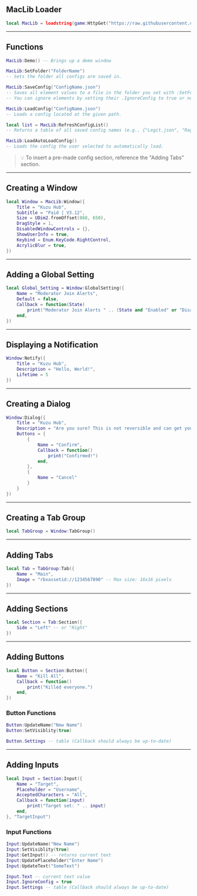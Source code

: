 ## MacLib Loader

```lua
local MacLib = loadstring(game:HttpGet("https://raw.githubusercontent.com/Wuhazua/UI-Libs/main/UI%20Libraries/MacLib/Source"))()
```

---

## Functions

```lua
MacLib:Demo() -- Brings up a demo window

MacLib:SetFolder("FolderName") 
-- Sets the folder all configs are saved in.

MacLib:SaveConfig("ConfigName.json") 
-- Saves all element values to a file in the folder you set with :SetFolder().
-- You can ignore elements by setting their .IgnoreConfig to true or not defining a flag.

MacLib:LoadConfig("ConfigName.json") 
-- Loads a config located at the given path.

local list = MacLib:RefreshConfigList() 
-- Returns a table of all saved config names (e.g., {"Legit.json", "Rage.json"})

MacLib:LoadAutoLoadConfig() 
-- Loads the config the user selected to automatically load.
```

> 💡 To insert a pre-made config section, reference the "Adding Tabs" section.

---

## Creating a Window

```lua
local Window = MacLib:Window({
    Title = "Kuzu Hub",
    Subtitle = "Paid | V3.12",
    Size = UDim2.fromOffset(868, 650),
    DragStyle = 1,
    DisabledWindowControls = {},
    ShowUserInfo = true,
    Keybind = Enum.KeyCode.RightControl,
    AcrylicBlur = true,
})
```

---

## Adding a Global Setting

```lua
local Global_Setting = Window:GlobalSetting({
    Name = "Moderator Join Alerts",
    Default = false,
    Callback = function(State)
        print("Moderator Join Alerts " .. (State and "Enabled" or "Disabled"))
    end,
})
```

---

## Displaying a Notification

```lua
Window:Notify({
    Title = "Kuzu Hub",
    Description = "Hello, World!",
    Lifetime = 5
})
```

---

## Creating a Dialog

```lua
Window:Dialog({
    Title = "Kuzu Hub",
    Description = "Are you sure? This is not reversible and can get you banned in up-to-date servers.",
    Buttons = {
        {
            Name = "Confirm",
            Callback = function()
                print("Confirmed!")
            end,
        },
        {
            Name = "Cancel"
        }
    }
})
```

---

## Creating a Tab Group

```lua
local TabGroup = Window:TabGroup()
```

---

## Adding Tabs

```lua
local Tab = TabGroup:Tab({
    Name = "Main",
    Image = "rbxassetid://1234567890" -- Max size: 16x16 pixels
})
```

---

## Adding Sections

```lua
local Section = Tab:Section({
    Side = "Left" -- or "Right"
})
```

---

## Adding Buttons

```lua
local Button = Section:Button({
    Name = "Kill All",
    Callback = function()
        print("Killed everyone.")
    end,
})
```

### Button Functions

```lua
Button:UpdateName("New Name")
Button:SetVisiblity(true)

Button.Settings -- table (Callback should always be up-to-date)
```

---

## Adding Inputs

```lua
local Input = Section:Input({
    Name = "Target",
    Placeholder = "Username",
    AcceptedCharacters = "All",
    Callback = function(input)
        print("Target set: " .. input)
    end,
}, "TargetInput")
```

### Input Functions

```lua
Input:UpdateName("New Name")
Input:SetVisiblity(true)
Input:GetInput() -- returns current text
Input:UpdatePlaceholder("Enter Name")
Input:UpdateText("SomeText")

Input.Text -- current text value
Input.IgnoreConfig = true
Input.Settings -- table (Callback should always be up-to-date)
```
